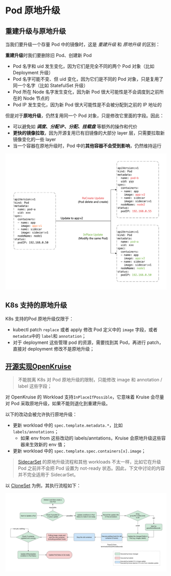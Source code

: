 # Pod 原地升级

## 重建升级与原地升级

当我们要升级一个存量 Pod 中的镜像时，这是 *重建升级* 和 *原地升级* 的区别：

**重建升级**时我们要删除旧 Pod、创建新 Pod

- Pod 名字和 uid 发生变化，因为它们是完全不同的两个 Pod 对象（比如 Deployment 升级）
- Pod 名字可能不变、但 uid 变化，因为它们是不同的 Pod 对象，只是复用了同一个名字（比如 StatefulSet 升级）
- Pod 所在 Node 名字发生变化，因为新 Pod 很大可能性是不会调度到之前所在的 Node 节点的
- Pod IP 发生变化，因为新 Pod 很大可能性是不会被分配到之前的 IP 地址的

但是对于**原地升级**，仍然复用同一个 Pod 对象，只是修改它里面的字段。因此：

- 可以避免如 ***调度*、*分配 IP*、*分配、挂载盘*** 等额外的操作和代价
- **更快的镜像拉取**，因为开源复用已有旧镜像的大部分 layer 层，只需要拉取新镜像变化的一些 layer
- 当一个容器在原地升级时，Pod 中的**其他容器不会受到影响**，仍然维持运行

![inplace update comparation pod](./pics/inplace-update-comparation-pod.png)

## K8s 支持的原地升级

K8s 支持的Pod 原地升级仅限于：

- kubectl patch  `replace` 或者 apply 修改 Pod 定义中的 `image` 字段，或者 `metadata`中的 `label`和 `annotation`；
- 对于 deployment 这些管理 pod 的资源，需要找到其 Pod，再进行 patch，直接对 deployment 修改不是原地升级；



## [开源实现OpenKruise](https://openkruise.io/zh/docs/core-concepts/inplace-update/)

> 不能脱离 K8s 对 Pod 原地升级的限制，只能修改 image 和 annotation / label 这些字段；

对 OpenKruise 的 Workload 支持`InPlaceIfPossible`，它意味着 Kruise 会尽量对 Pod 采取原地升级，如果不能则退化到重建升级。

以下的改动会被允许执行原地升级：

- 更新 workload 中的 `spec.template.metadata.*`，比如 `labels/annotations`；
  - 如果 env from 这些改动的 labels/anntations，Kruise 会原地升级这些容器来生效新的 env 值；
- 更新 workload 中的 `spec.template.spec.containers[x].image`；



> [SidecarSet](https://openkruise.io/zh/docs/user-manuals/sidecarset) 的原地升级流程和其他 workloads 不太一样，比如它在升级 Pod 之前并不会把 Pod 设置为 not-ready 状态。因此，下文中讨论的内容并不完全适用于 SidecarSet。

以 [CloneSet](https://openkruise.io/zh/docs/user-manuals/cloneset) 为例，其执行流程如下：



![inplace-update-workflow-openkruise](pics/inplace-update-workflow-openkruise.png)